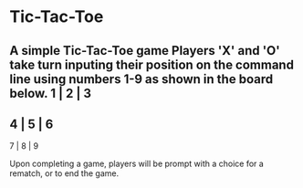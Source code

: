 # Tic-Tac-Toe

A simple Tic-Tac-Toe game
Players 'X' and 'O' take turn inputing their position on the command line using numbers 1-9 as shown in the board below.
1 | 2 | 3
---------
4 | 5 | 6
---------
7 | 8 | 9

Upon completing a game, players will be prompt with a choice for a rematch, or to end the game. 

